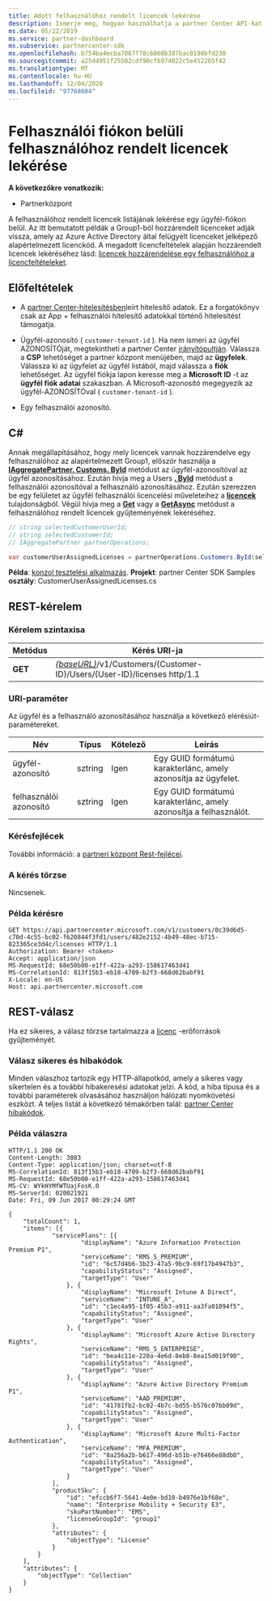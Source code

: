 ```yaml
---
title: Adott felhasználóhoz rendelt licencek lekérése
description: Ismerje meg, hogyan használhatja a partner Center API-kat a felhasználóhoz tartozó licencek listájának lekéréséhez egy ügyfél-fiókon belül.
ms.date: 05/22/2019
ms.service: partner-dashboard
ms.subservice: partnercenter-sdk
ms.openlocfilehash: b754ba4ecba7067f78c6868b387bac0190bfd230
ms.sourcegitcommit: a25d4951f25502cdf90cfb974022c5e452205f42
ms.translationtype: MT
ms.contentlocale: hu-HU
ms.lasthandoff: 12/04/2020
ms.locfileid: "97768604"
---
```

# <a name="get-licenses-assigned-to-a-user-within-a-customer-account"></a>Felhasználói fiókon belüli felhasználóhoz rendelt licencek lekérése

**A következőkre vonatkozik:**

- Partnerközpont

A felhasználóhoz rendelt licencek listájának lekérése egy ügyfél-fiókon belül. Az itt bemutatott példák a Group1-ból hozzárendelt licenceket adják vissza, amely az Azure Active Directory által felügyelt licenceket jelképező alapértelmezett licenckód. A megadott licencfeltételek alapján hozzárendelt licencek lekéréséhez lásd: [licencek hozzárendelése egy felhasználóhoz a licencfeltételeket](get-licenses-assigned-to-a-user-by-license-group.md).

## <a name="prerequisites"></a>Előfeltételek

- A [partner Center-hitelesítésben](partner-center-authentication.md)leírt hitelesítő adatok. Ez a forgatókönyv csak az App + felhasználói hitelesítő adatokkal történő hitelesítést támogatja.

- Ügyfél-azonosító ( `customer-tenant-id` ). Ha nem ismeri az ügyfél AZONOSÍTÓját, megtekintheti a partner Center [irányítópultján](https://partner.microsoft.com/dashboard). Válassza a **CSP** lehetőséget a partner központ menüjében, majd az **ügyfelek**. Válassza ki az ügyfelet az ügyfél listából, majd válassza a **fiók** lehetőséget. Az ügyfél fiókja lapon keresse meg a **Microsoft ID** -t az **ügyfél fiók adatai** szakaszban. A Microsoft-azonosító megegyezik az ügyfél-AZONOSÍTÓval ( `customer-tenant-id` ).

- Egy felhasználói azonosító.

## <a name="c"></a>C\#

Annak megállapításához, hogy mely licencek vannak hozzárendelve egy felhasználóhoz az alapértelmezett Group1, először használja a [**IAggregatePartner. Customs. ById**](/dotnet/api/microsoft.store.partnercenter.customers.icustomercollection.byid) metódust az ügyfél-azonosítóval az ügyfél azonosításához. Ezután hívja meg a Users [**. ById**](/dotnet/api/microsoft.store.partnercenter.customerusers.icustomerusercollection.byid) metódust a felhasználói azonosítóval a felhasználó azonosításához. Ezután szerezzen be egy felületet az ügyfél felhasználói licencelési műveleteihez a [**licencek**](/dotnet/api/microsoft.store.partnercenter.customerusers.icustomeruser.licenses) tulajdonságból. Végül hívja meg a [**Get**](/dotnet/api/microsoft.store.partnercenter.customerusers.icustomeruserlicensecollection.get) vagy a [**GetAsync**](/dotnet/api/microsoft.store.partnercenter.customerusers.icustomeruserlicensecollection.getasync) metódust a felhasználóhoz rendelt licencek gyűjteményének lekéréséhez.

``` csharp
// string selectedCustomerUserId;
// string selectedCustomerId;
// IAggregatePartner partnerOperations;

var customerUserAssignedLicenses = partnerOperations.Customers.ById(selectedCustomerId).Users.ById(selectedCustomerUserId).Licenses.Get();
```

**Példa**: [konzol tesztelési alkalmazás](console-test-app.md). **Projekt**: partner Center SDK Samples **osztály**: CustomerUserAssignedLicenses.cs

## <a name="rest-request"></a>REST-kérelem

### <a name="request-syntax"></a>Kérelem szintaxisa

| Metódus  | Kérés URI-ja                                                                                              |
|---------|----------------------------------------------------------------------------------------------------------|
| **GET** | [*{baseURL}*](partner-center-rest-urls.md)/v1/Customers/{Customer-ID}/Users/{User-ID}/licenses http/1.1 |

### <a name="uri-parameter"></a>URI-paraméter

Az ügyfél és a felhasználó azonosításához használja a következő elérésiút-paramétereket.

| Név        | Típus   | Kötelező | Leírás                                           |
|-------------|--------|----------|-------------------------------------------------------|
| ügyfél-azonosító | sztring | Igen      | Egy GUID formátumú karakterlánc, amely azonosítja az ügyfelet. |
| felhasználói azonosító     | sztring | Igen      | Egy GUID formátumú karakterlánc, amely azonosítja a felhasználót.     |

### <a name="request-headers"></a>Kérésfejlécek

További információ: a [partneri központ Rest-fejlécei](headers.md).

### <a name="request-body"></a>A kérés törzse

Nincsenek.

### <a name="request-example"></a>Példa kérésre

```http
GET https://api.partnercenter.microsoft.com/v1/customers/0c39d6d5-c70d-4c55-bc02-f620844f3fd1/users/482e2152-4b49-48ec-b715-823365ce3d4c/licenses HTTP/1.1
Authorization: Bearer <token>
Accept: application/json
MS-RequestId: 68e50b00-e1ff-422a-a293-158617463d41
MS-CorrelationId: 813f15b3-eb18-4709-b2f3-668d62babf91
X-Locale: en-US
Host: api.partnercenter.microsoft.com
```

## <a name="rest-response"></a>REST-válasz

Ha ez sikeres, a válasz törzse tartalmazza a [licenc](license-resources.md#license) -erőforrások gyűjteményét.

### <a name="response-success-and-error-codes"></a>Válasz sikeres és hibakódok

Minden válaszhoz tartozik egy HTTP-állapotkód, amely a sikeres vagy sikertelen és a további hibakeresési adatokat jelzi. A kód, a hiba típusa és a további paraméterek olvasásához használjon hálózati nyomkövetési eszközt. A teljes listát a következő témakörben talál: [partner Center hibakódok](error-codes.md).

### <a name="response-example"></a>Példa válaszra

```http
HTTP/1.1 200 OK
Content-Length: 3883
Content-Type: application/json; charset=utf-8
MS-CorrelationId: 813f15b3-eb18-4709-b2f3-668d62babf91
MS-RequestId: 68e50b00-e1ff-422a-a293-158617463d41
MS-CV: WYkHYMfWTUajFosK.0
MS-ServerId: 020021921
Date: Fri, 09 Jun 2017 00:29:24 GMT

{
    "totalCount": 1,
    "items": [{
            "servicePlans": [{
                    "displayName": "Azure Information Protection Premium P1",
                    "serviceName": "RMS_S_PREMIUM",
                    "id": "6c57d4b6-3b23-47a5-9bc9-69f17b4947b3",
                    "capabilityStatus": "Assigned",
                    "targetType": "User"
                }, {
                    "displayName": "Microsoft Intune A Direct",
                    "serviceName": "INTUNE_A",
                    "id": "c1ec4a95-1f05-45b3-a911-aa3fa01094f5",
                    "capabilityStatus": "Assigned",
                    "targetType": "User"
                }, {
                    "displayName": "Microsoft Azure Active Directory Rights",
                    "serviceName": "RMS_S_ENTERPRISE",
                    "id": "bea4c11e-220a-4e6d-8eb8-8ea15d019f90",
                    "capabilityStatus": "Assigned",
                    "targetType": "User"
                }, {
                    "displayName": "Azure Active Directory Premium P1",
                    "serviceName": "AAD_PREMIUM",
                    "id": "41781fb2-bc02-4b7c-bd55-b576c07bb09d",
                    "capabilityStatus": "Assigned",
                    "targetType": "User"
                }, {
                    "displayName": "Microsoft Azure Multi-Factor Authentication",
                    "serviceName": "MFA_PREMIUM",
                    "id": "8a256a2b-b617-496d-b51b-e76466e88db0",
                    "capabilityStatus": "Assigned",
                    "targetType": "User"
                }
            ],
            "productSku": {
                "id": "efccb6f7-5641-4e0e-bd10-b4976e1bf68e",
                "name": "Enterprise Mobility + Security E3",
                "skuPartNumber": "EMS",
                "licenseGroupId": "group1"
            },
            "attributes": {
                "objectType": "License"
            }
        }
    ],
    "attributes": {
        "objectType": "Collection"
    }
}
```
